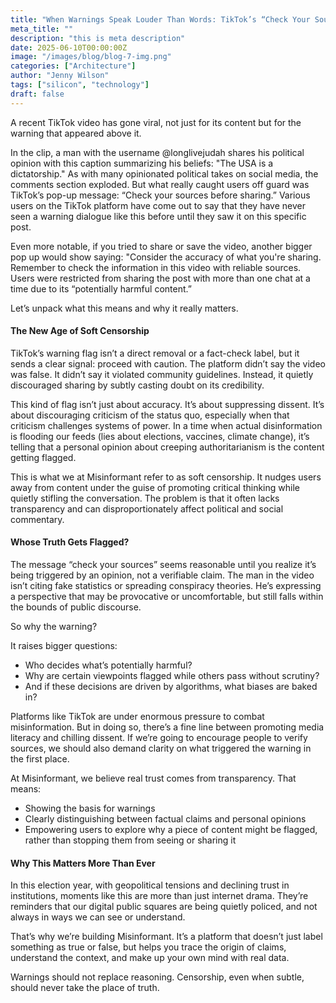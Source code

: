 ```yaml
---
title: "When Warnings Speak Louder Than Words: TikTok’s “Check Your Sources” Prompt and the Politics of Censorship"
meta_title: ""
description: "this is meta description"
date: 2025-06-10T00:00:00Z
image: "/images/blog/blog-7-img.png"
categories: ["Architecture"]
author: "Jenny Wilson"
tags: ["silicon", "technology"]
draft: false
---
```


A recent TikTok video has gone viral, not just for its content but for the warning that appeared above it.

In the clip, a man with the username @longlivejudah shares his political opinion with this caption summarizing his beliefs: "The USA is a dictatorship." As with many opinionated political takes on social media, the comments section exploded. But what really caught users off guard was TikTok’s pop-up message: “Check your sources before sharing.” Various users on the TikTok platform have come out to say that they have never seen a warning dialogue like this before until they saw it on this specific post.

Even more notable, if you tried to share or save the video, another bigger pop up would show saying: "Consider the accuracy of what you're sharing. Remember to check the information in this video with reliable sources. Users were restricted from sharing the post with more than one chat at a time due to its “potentially harmful content.”

Let’s unpack what this means and why it really matters.

#### The New Age of Soft Censorship

TikTok’s warning flag isn’t a direct removal or a fact-check label, but it sends a clear signal: proceed with caution. The platform didn’t say the video was false. It didn’t say it violated community guidelines. Instead, it quietly discouraged sharing by subtly casting doubt on its credibility.

This kind of flag isn’t just about accuracy. It’s about suppressing dissent. It’s about discouraging criticism of the status quo, especially when that criticism challenges systems of power. In a time when actual disinformation is flooding our feeds (lies about elections, vaccines, climate change), it’s telling that a personal opinion about creeping authoritarianism is the content getting flagged.

This is what we at Misinformant refer to as soft censorship. It nudges users away from content under the guise of promoting critical thinking while quietly stifling the conversation. The problem is that it often lacks transparency and can disproportionately affect political and social commentary.

#### Whose Truth Gets Flagged?

The message “check your sources” seems reasonable until you realize it’s being triggered by an opinion, not a verifiable claim. The man in the video isn’t citing fake statistics or spreading conspiracy theories. He’s expressing a perspective that may be provocative or uncomfortable, but still falls within the bounds of public discourse.

So why the warning?

It raises bigger questions:

- Who decides what’s potentially harmful?
- Why are certain viewpoints flagged while others pass without scrutiny?
- And if these decisions are driven by algorithms, what biases are baked in?

Platforms like TikTok are under enormous pressure to combat misinformation. But in doing so, there’s a fine line between promoting media literacy and chilling dissent. If we’re going to encourage people to verify sources, we should also demand clarity on what triggered the warning in the first place.

At Misinformant, we believe real trust comes from transparency. That means:

- Showing the basis for warnings
- Clearly distinguishing between factual claims and personal opinions
- Empowering users to explore why a piece of content might be flagged, rather than stopping them from seeing or sharing it

#### Why This Matters More Than Ever

In this election year, with geopolitical tensions and declining trust in institutions, moments like this are more than just internet drama. They’re reminders that our digital public squares are being quietly policed, and not always in ways we can see or understand.

That’s why we’re building Misinformant. It’s a platform that doesn’t just label something as true or false, but helps you trace the origin of claims, understand the context, and make up your own mind with real data.

Warnings should not replace reasoning. Censorship, even when subtle, should never take the place of truth.
